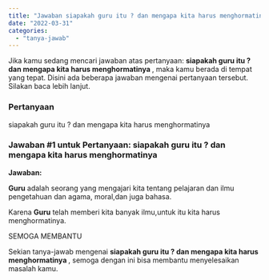```yaml
---
title: "Jawaban siapakah guru itu ? dan mengapa kita harus menghormatinya ​"
date: "2022-03-31"
categories: 
  - "tanya-jawab"
---
```


Jika kamu sedang mencari jawaban atas pertanyaan: **siapakah guru itu ? dan mengapa kita harus menghormatinya ​**, maka kamu berada di tempat yang tepat. Disini ada beberapa jawaban mengenai pertanyaan tersebut. Silakan baca lebih lanjut.

### Pertanyaan

siapakah guru itu ? dan mengapa kita harus menghormatinya ​

### Jawaban #1 untuk Pertanyaan: siapakah guru itu ? dan mengapa kita harus menghormatinya ​

**Jawaban:**

**Guru** adalah seorang yang mengajari kita tentang pelajaran dan ilmu pengetahuan dan agama, moral,dan juga bahasa.

Karena **Guru** telah memberi kita banyak ilmu,untuk itu kita harus menghormatinya.

SEMOGA MEMBANTU

Sekian tanya-jawab mengenai **siapakah guru itu ? dan mengapa kita harus menghormatinya ​**, semoga dengan ini bisa membantu menyelesaikan masalah kamu.
